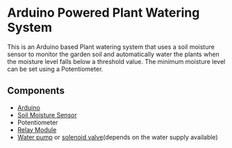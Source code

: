 # Arduino Powered Plant Watering System
This is an Arduino based Plant watering system that uses a soil moisture sensor
to monitor the garden soil and automatically water the plants when the moisture
level falls below a threshold value. The minimum moisture level can be set using
a Potentiometer.

## Components
- [Arduino](http://www.amazon.in/gp/product/B00H1HR576/ref=as_li_tl?ie=UTF8&camp=3626&creative=24822&creativeASIN=B00H1HR576&linkCode=as2&tag=navsblo03-21)
- [Soil Moisture Sensor](http://www.amazon.in/gp/product/B00XU8MJ4E/ref=as_li_tl?ie=UTF8&camp=3626&creative=24822&creativeASIN=B00XU8MJ4E&linkCode=as2&tag=navsblo03-21)
- Potentiometer
- [Relay Module](http://www.amazon.in/gp/product/B00LL0M6RS/ref=as_li_tl?ie=UTF8&camp=3626&creative=24822&creativeASIN=B00LL0M6RS&linkCode=as2&tag=navsblo03-21)
- [Water pump](http://www.amazon.in/gp/product/B0158ZCZ7C/ref=as_li_tl?ie=UTF8&camp=3626&creative=24822&creativeASIN=B0158ZCZ7C&linkCode=as2&tag=navsblo03-21) or [solenoid valve](http://www.amazon.in/gp/product/B00L52THII/ref=as_li_tl?ie=UTF8&camp=3626&creative=24822&creativeASIN=B00L52THII&linkCode=as2&tag=navsblo03-21)(depends on the water supply available)
